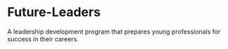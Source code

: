 # Future-Leaders
A leadership development program that prepares young professionals for success in their careers.
